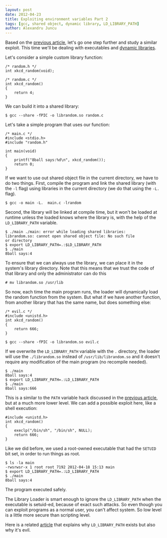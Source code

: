 ```yaml
---
layout: post
date: 2012-04-23
title: Exploiting environment variables Part 2
tags: [gcc, shared object, dynamic library, LD_LIBRARY_PATH]
author: Alexandru Juncu
---
```


Based on the [previous
article](http://techblog.rosedu.org/exploiting-environment-variables.html),
let's go one step further and study a similar exploit. This time we'll
be dealing with executables and [dynamic
libraries](http://techblog.rosedu.org/library-management.html).

Let's consider a simple custom library function:

	/* random.h */
	int xkcd_random(void);

	/* random.c */
	int xkcd_random()
	{
		return 4;
	}

We can build it into a shared library:

	$ gcc --share -fPIC -o librandom.so random.c

Let's take a simple program that uses our function:

	/* main.c */
	#include <stdio.h>
	#include "random.h"

	int main(void)
	{
		printf("8ball says:%d\n", xkcd_random());
		return 0;
	}

If we want to use out shared object file in the current directory, we
have to do two things. First, compile the program and link the shared
library (with the `-l` flag) using libraries in the current directory
(we do that using the `-L.` flag).

	$ gcc -o main -L.  main.c -lrandom

Second, the library will be linked at compile time, but it won't be
loaded at runtime unless the loaded knows where the library is, with the
help of the `LD_LIBRARY_PATH` variable.

	$ ./main ./main: error while loading shared libraries:
	librandom.so: cannot open shared object file: No such file
	or directory
	$ export LD_LIBRARY_PATH=.:$LD_LIBRARY_PATH
	$ ./main
	8ball says:4

To ensure that we can always use the library, we can place it in the
system's library directory. Note that this means that we trust the code of
that library and only the administrator can do this

	# mv librandom.so /usr/lib

So now, each time the main program runs, the loader will dynamically
load the random function from the system. But what if we have another
function, from another library that has the same name, but does
something else:

	/* evil.c */
	#include <unistd.h>
	int xkcd_random()
	{
		return 666;
	}

	$ gcc --share -fPIC -o librandom.so evil.c

If we overwrite the `LD_LIBRARY_PATH` variable with the `.` directory, the
loader will use the `./librandom.so` instead of `/usr/lib/librandom.so` and
it doesn't require any modification of the main program (no recompile
needed).

	$ ./main
	8ball says:4
	$ export LD_LIBRARY_PATH=.:LD_LIBRARY_PATH
	$ ./main
	8ball says:666

This is a similar to the `PATH` variable hack discussed in the [previous
article](http://techblog.rosedu.org/exploiting-environment-variables.html),
but at a much more lower level. We can add a possible exploit here, like
a shell execution:

	#include <unistd.h>
	int xkcd_random()
	{
		execlp("/bin/sh", "/bin/sh", NULL);
		return 666;
	}


Like we did before, we used a root-owned executable that had the `SETUID`
bit set, in order to run things as root.

	$ ls -la main
	-rwsrwsr-x 1 root root 7192 2012-04-18 15:13 main
	$ export LD_LIBRARY_PATH=.:LD_LIBRARY_PATH
	$ ./main
	8ball says:4

The program executed safely.

The Library Loader is smart enough to ignore the `LD_LIBRARY_PATH` when
the executable is setuid-ed, because of exact such attacks. So even
though you can exploit programs as a normal user, you can't affect
system. So low level is a little more secure than scripting level.

Here is a related
[article](http://xahlee.org/UnixResource_dir/_/ldpath.html) that
explains why `LD_LIBRARY_PATH` exists but also why it's evil.
